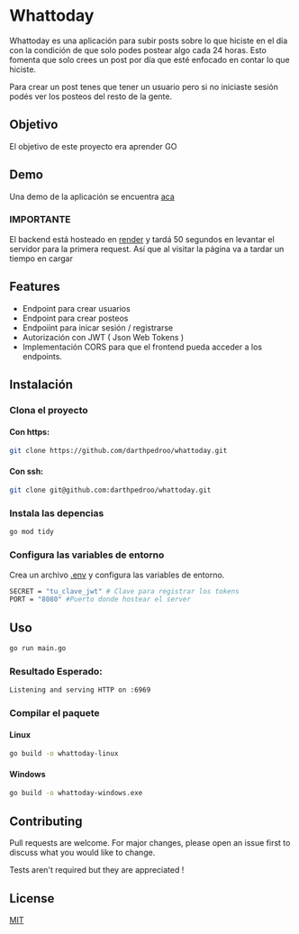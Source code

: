 # Whattoday


Whattoday es una aplicación para subir posts sobre lo que hiciste en el día con la condición de que solo podes postear algo cada 24 horas. Esto fomenta que solo crees un post por día que esté enfocado en contar lo que hiciste.

Para crear un post tenes que tener un usuario pero si no iniciaste sesión podés ver los posteos del resto de la gente.

## Objetivo

El objetivo de este proyecto era aprender GO

## Demo
Una demo de la aplicación se encuentra [aca](https://darthpedroo.github.io/whattoday-frontend/index.html)

### IMPORTANTE
El backend está hosteado en [render](https://render.com/) y tardá 50 segundos en levantar el servidor para la primera request. 
Así que al visitar la página va a tardar un tiempo en cargar

 
## Features

- Endpoint para crear usuarios
- Endpoint para crear posteos
- Endpoiint para inicar sesión / registrarse
- Autorización con JWT ( Json Web Tokens )
- Implementación CORS para que el frontend pueda acceder a los endpoints.



## Instalación

### Clona el proyecto

#### Con https: 
```bash
git clone https://github.com/darthpedroo/whattoday.git 
```

#### Con ssh:
```bash
git clone git@github.com:darthpedroo/whattoday.git
```

### Instala las depencias

```bash
go mod tidy
```

### Configura las variables de entorno

Crea un archivo [.env](https://towardsdatascience.com/use-environment-variable-in-your-next-golang-project-39e17c3aaa66) y configura las variables de entorno.

```bash
SECRET = "tu_clave_jwt" # Clave para registrar los tokens
PORT = "8080" #Puerto donde hostear el server
```

## Uso

```bash 
go run main.go
```
### Resultado Esperado:
```bash
Listening and serving HTTP on :6969
```

### Compilar el paquete 

#### Linux

```bash
go build -o whattoday-linux
```

#### Windows 
```bash
go build -o whattoday-windows.exe
```

## Contributing

Pull requests are welcome. For major changes, please open an issue first
to discuss what you would like to change.

Tests aren't required but they are appreciated ! 

## License

[MIT](https://choosealicense.com/licenses/mit/)
